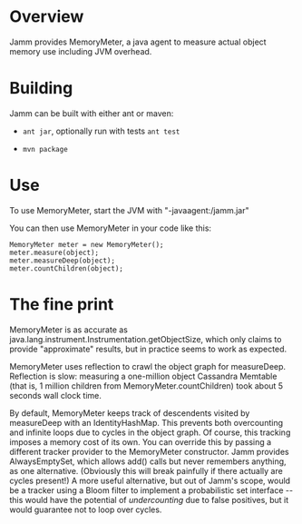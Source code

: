 Overview
========

Jamm provides MemoryMeter, a java agent to measure actual object
memory use including JVM overhead.


Building
========


Jamm can be built with either ant or maven:

- `ant jar`, optionally run with tests `ant test`

- `mvn package`


Use
===

To use MemoryMeter, start the JVM with "-javaagent:<path to>/jamm.jar"

You can then use MemoryMeter in your code like this:

    MemoryMeter meter = new MemoryMeter();
    meter.measure(object);
    meter.measureDeep(object);
    meter.countChildren(object);


The fine print
==============

MemoryMeter is as accurate as
java.lang.instrument.Instrumentation.getObjectSize, which only claims
to provide "approximate" results, but in practice seems to work as
expected.

MemoryMeter uses reflection to crawl the object graph for measureDeep.
Reflection is slow: measuring a one-million object Cassandra Memtable
(that is, 1 million children from MemoryMeter.countChildren) took
about 5 seconds wall clock time.

By default, MemoryMeter keeps track of descendents visited by
measureDeep with an IdentityHashMap.  This prevents both overcounting
and infinite loops due to cycles in the object graph.  Of course, this
tracking imposes a memory cost of its own.  You can override this by
passing a different tracker provider to the MemoryMeter constructor.
Jamm provides AlwaysEmptySet, which allows add() calls but never
remembers anything, as one alternative.  (Obviously this will break
painfully if there actually are cycles present!)  A more useful
alternative, but out of Jamm's scope, would be a tracker using a Bloom
filter to implement a probabilistic set interface -- this would have
the potential of _undercounting_ due to false positives, but it would
guarantee not to loop over cycles.
